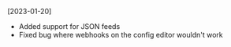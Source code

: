 [2023-01-20]

- Added support for JSON feeds
- Fixed bug where webhooks on the config editor wouldn't work
